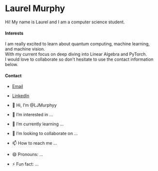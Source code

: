 # Laurel Murphy
Hi! My name is Laurel and I am a computer science student.

#### Interests
I am really excited to learn about quantum computing, machine learning, and machine vision.<br /> 
With my current focus on deep diving into Linear Algebra and PyTorch. <br />
I would love to collaborate so don't hesitate to use the contact information below.


#### Contact
- [Email](mailto:laureljasper@gmail.com)
- [LinkedIn](https://www.linkedin.com/in/jasper-murphy/)


- 👋 Hi, I’m @LJMurphyy
- 👀 I’m interested in ...
- 🌱 I’m currently learning ...
- 💞️ I’m looking to collaborate on ...
- 📫 How to reach me ...
- 😄 Pronouns: ...
- ⚡ Fun fact: ...

<!---
LJMurphyy/LJMurphyy is a ✨ special ✨ repository because its `README.md` (this file) appears on your GitHub profile.
You can click the Preview link to take a look at your changes.
--->
